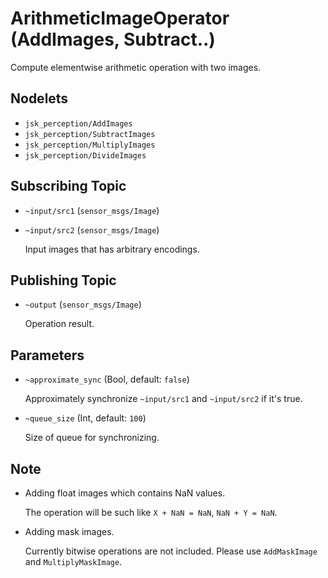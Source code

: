 # ArithmeticImageOperator (AddImages, Subtract..)

Compute elementwise arithmetic operation with two images.

## Nodelets

* `jsk_perception/AddImages`
* `jsk_perception/SubtractImages`
* `jsk_perception/MultiplyImages`
* `jsk_perception/DivideImages`

## Subscribing Topic

* `~input/src1` (`sensor_msgs/Image`)
* `~input/src2` (`sensor_msgs/Image`)

  Input images that has arbitrary encodings.


## Publishing Topic

* `~output` (`sensor_msgs/Image`)

  Operation result.


## Parameters

* `~approximate_sync` (Bool, default: `false`)

  Approximately synchronize `~input/src1` and `~input/src2` if it's true.

* `~queue_size` (Int, default: `100`)

  Size of queue for synchronizing.

## Note

* Adding float images which contains NaN values.

  The operation will be such like `X + NaN = NaN`, `NaN + Y = NaN`.

* Adding mask images.

  Currently bitwise operations are not included.
  Please use `AddMaskImage` and `MultiplyMaskImage`.
